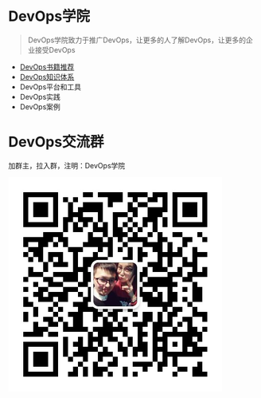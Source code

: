 # DevOps学院

> DevOps学院致力于推广DevOps，让更多的人了解DevOps，让更多的企业接受DevOps

* [DevOps书籍推荐](<https://github.com/doterme/DevOps-Academy/blob/master/docs/book_list.md>)
* [DevOps知识体系](<https://github.com/doterme/DevOps-Academy/tree/master/knowledge>)
* DevOps平台和工具
* DevOps实践
* DevOps案例

# DevOps交流群

加群主，拉入群，注明：DevOps学院

![](imgs\weechat.jpg)